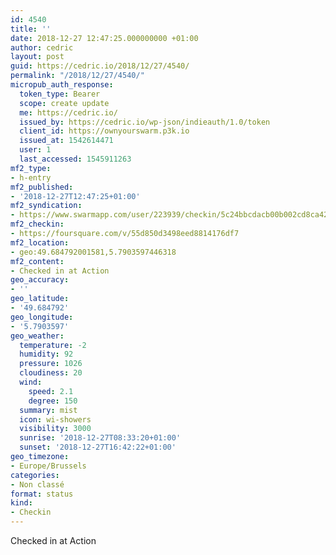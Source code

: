```yaml
---
id: 4540
title: ''
date: 2018-12-27 12:47:25.000000000 +01:00
author: cedric
layout: post
guid: https://cedric.io/2018/12/27/4540/
permalink: "/2018/12/27/4540/"
micropub_auth_response:
  token_type: Bearer
  scope: create update
  me: https://cedric.io/
  issued_by: https://cedric.io/wp-json/indieauth/1.0/token
  client_id: https://ownyourswarm.p3k.io
  issued_at: 1542614471
  user: 1
  last_accessed: 1545911263
mf2_type:
- h-entry
mf2_published:
- '2018-12-27T12:47:25+01:00'
mf2_syndication:
- https://www.swarmapp.com/user/223939/checkin/5c24bbcdacb00b002cd8ca42
mf2_checkin:
- https://foursquare.com/v/55d850d3498eed8814176df7
mf2_location:
- geo:49.684792001581,5.7903597446318
mf2_content:
- Checked in at Action
geo_accuracy:
- ''
geo_latitude:
- '49.684792'
geo_longitude:
- '5.7903597'
geo_weather:
  temperature: -2
  humidity: 92
  pressure: 1026
  cloudiness: 20
  wind:
    speed: 2.1
    degree: 150
  summary: mist
  icon: wi-showers
  visibility: 3000
  sunrise: '2018-12-27T08:33:20+01:00'
  sunset: '2018-12-27T16:42:22+01:00'
geo_timezone:
- Europe/Brussels
categories:
- Non classé
format: status
kind:
- Checkin
---
```

Checked in at Action